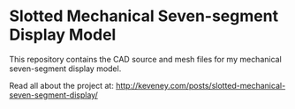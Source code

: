 # Slotted Mechanical Seven-segment Display Model

This repository contains the CAD source and mesh files for my mechanical seven-segment display model.

Read all about the project at:
http://keveney.com/posts/slotted-mechanical-seven-segment-display/


